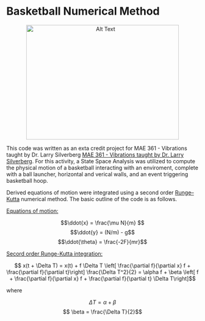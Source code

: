 # Basketball Numerical Method

<p align="center">
    <img src="https://github.com/matthewsimpsonaero/Basketball-numerical-method/blob/main/Final.gif" alt="Alt Text" width="400" height="300"/>
</p>



This code was written as an exta credit project for MAE 361 - Vibrations taught by Dr. Larry Silverberg
[MAE 361 - Vibrations taught by Dr. Larry Silverberg](https://www.mae.ncsu.edu/people/lmsilver/). For this activity, a State Space Analysis was utilized to compute the physical motion of a basketball interacting with an enviroment, complete with a ball launcher, horizontal and verical walls, and an event triggering basketball hoop.

Derived equations of motion were integrated using a second order [Runge–Kutta](https://en.wikipedia.org/wiki/Runge%E2%80%93Kutta_methods) numerical method. The basic outline of the code is as follows.

<ins>Equations of motion:</ins>

$$\ddot{x} = \frac{\mu N}{m} $$
$$\ddot{y} = (N/m) - g$$
$$\ddot{\theta} = \frac{-2F}{mr}$$

<ins>Secord order Runge-Kutta integration:</ins>

$$ x(t + \Delta T) = x(t) + f \Delta T \left[ \frac{\partial f}{\partial x} f + \frac{\partial f}{\partial t}\right] \frac{\Delta T^2}{2}  = \alpha f + \beta \left[  f + \frac{\partial f}{\partial x} f + \frac{\partial f}{\partial t} \Delta T\right]$$

where 

$$ \Delta T = \alpha + \beta     $$        $$ \beta = \frac{\Delta T}{2}$$